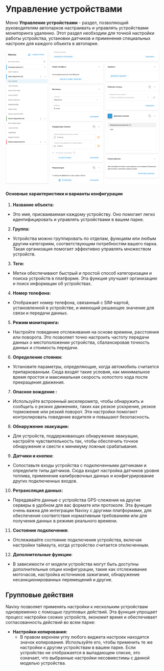 # Управление устройствами

Меню **Управление устройствами** - раздел, позволяющий руководителям автопарков настраивать и управлять устройствами мониторинга удаленно. Этот раздел необходим для точной настройки работы устройства, установки датчиков и применения специальных настроек для каждого объекта в автопарке.

![image-20241031-123426.png](attachments/image-20241031-123426.png)

#### Основные характеристики и варианты конфигурации

1. **Название объекта:**
  - Это имя, присваиваемая каждому устройству. Оно помогает легко идентифицировать и управлять устройствами в вашем парке.
2. **Группа:**
  - Устройства можно группировать по отделам, функциям или любым другим категориям, соответствующим потребностям вашего парка. Такая организация помогает эффективно управлять множеством устройств.
3. **Теги:**
  - Метки обеспечивают быстрый и простой способ категоризации и поиска устройств в платформе. Эта функция улучшает организацию и поиск информации об устройствах.
4. **Номер телефона:**
  - Отображает номер телефона, связанный с SIM-картой, установленной в устройстве, и имеющий решающее значение для связи и передачи данных.
5. **Режим мониторинга:**
  - Настройте поведение отслеживания на основе времени, расстояния или поворота. Это позволяет точно настроить частоту передачи данных о местоположении устройства, сбалансировав точность данных и стоимость передачи.
6. **Определение стоянки:**
  - Установите параметры, определяющие, когда автомобиль считается припаркованным. Сюда входят такие условия, как минимальное время простоя и максимальная скорость холостого хода после прекращения движения.
7. **Опасное вождение :**
  - Используйте встроенный акселерометр, чтобы обнаружить и сообщить о резких движениях, таких как резкое ускорение, резкое торможение или резкий поворот. Эти настройки помогают контролировать поведение водителя и повышают безопасность.
8. **Обнаружение эвакуации:**
  - Для устройств, поддерживающих обнаружение эвакуации, настройте чувствительность так, чтобы обеспечить точное обнаружение и свести к минимуму ложные срабатывания.
9. **Датчики и кнопки:**
  - Сопоставьте входы устройства с подключенными датчиками и определите типы датчиков. Сюда входит настройка датчиков уровня топлива, применение калибровочных данных и конфигурирование других подключенных входов.
10. **Ретрансляция данных:**
  - Передавайте данные с устройства GPS-слежения на другие серверы в удобном для вас формате или протоколе. Эта функция очень важна для интеграции Navixy с другими платформами, для обеспечения соответствия нормативным требованиям или для получения данных в режиме реального времени.
11. **Состояние подключения:**
  - Отслеживайте состояние подключения устройства, включая настройки таймаута, когда устройство считается отключенным.
12. **Дополнительные функции:**
  - В зависимости от модели устройства могут быть доступны дополнительные опции конфигурации, такие как отслеживание моточасов, настройка источников зажигания, обнаружение несанкционированных перемещений и другие.

## Групповые действия

Navixy позволяет применять настройки к нескольким устройствам одновременно с помощью групповых действий. Эта функция упрощает процесс настройки схожих устройств, экономит время и обеспечивает согласованность действий во всем парке:

- **Настройки копирования:**
  - В правом верхнем углу любого виджета настроек находится значок копирования. Используйте его, чтобы применить те же настройки к другим устройствам в вашем парке. Если устройство не отображается в выпадающем списке, это означает, что выбранные настройки несовместимы с данной моделью устройства.